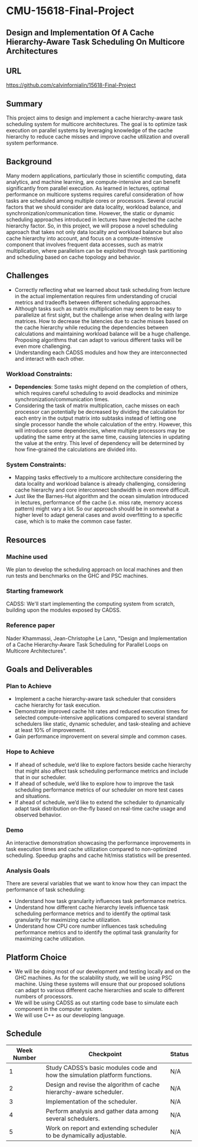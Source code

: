 # CMU-15618-Final-Project
## Design and Implementation Of A Cache Hierarchy-Aware Task Scheduling On Multicore Architectures
## URL
https://github.com/calvinfornialin/15618-Final-Project

## Summary

This project aims to design and implement a cache hierarchy-aware task scheduling system for multicore architectures. The goal is to optimize task execution on parallel systems by leveraging knowledge of the cache hierarchy to reduce cache misses and improve cache utilization and overall system performance.

## Background
Many modern applications, particularly those in scientific computing, data analytics, and machine learning, are compute-intensive and can benefit significantly from parallel execution. As learned in lectures, optimal performance on multicore systems requires careful consideration of how tasks are scheduled among multiple cores or processors. Several crucial factors that we should consider are data locality, workload balance, and synchronization/communication time. However, the static or dynamic scheduling approaches introduced in lectures have neglected the cache hierarchy factor. So, in this project, we will propose a novel scheduling approach that takes not only data locality and workload balance but also cache hierarchy into account, and focus on a compute-intensive component that involves frequent data accesses, such as matrix multiplication, where parallelism can be exploited through task partitioning and scheduling based on cache topology and behavior.

## Challenges
- Correctly reflecting what we learned about task scheduling from lecture in the actual implementation requires firm understanding of crucial metrics and tradeoffs between different scheduling approaches.
- Although tasks such as matrix multiplication may seem to be easy to parallelize at first sight, but the challenge arise when dealing with large matrices. How to decrease the latencies due to cache misses based on the cache hierarchy while reducing the dependencies between calculations and maintaining workload balance will be a huge challenge. Proposing algorithms that can adapt to various different tasks will be even more challenging.
- Understanding each CADSS modules and how they are interconnected and interact with each other.
### Workload Constraints:
- **Dependencies**: Some tasks might depend on the completion of others, which requires careful scheduling to avoid deadlocks and minimize synchronization/communication times.
- Considering the task of matrix multiplication, cache misses on each processor can potentially be decreased by dividing the calculation for each entry in the output matrix into subtasks instead of letting one single processor handle the whole calculation of the entry. However, this will introduce some dependencies, where multiple processors may be updating the same entry at the same time, causing latencies in updating the value at the entry. This level of dependency will be determined by how fine-grained the calculations are divided into.
### System Constraints:
- Mapping tasks effectively to a multicore architecture considering the data locality and workload balance is already challenging, considering cache hierarchy and core interconnect bandwidth is even more difficult.
- Just like the Barnes-Hut algorithm and the ocean simulation introduced in lectures, performance of the cache (i.e. miss rate, memory access pattern) might vary a lot. So our approach should be in somewhat a higher level to adapt general cases and avoid overfitting to a specific case, which is to make the common case faster.

## Resources
### Machine used
We plan to develop the scheduling approach on local machines and then run tests and benchmarks on the GHC and PSC machines.
### Starting framework
CADSS: We'll start implementing the computing system from scratch, building upon the modules exposed by CADSS.
### Reference paper
Nader Khammassi, Jean-Christophe Le Lann, "Design and Implementation of a Cache Hierarchy-Aware Task Scheduling for Parallel Loops on Multicore Architectures".

## Goals and Deliverables
### Plan to Achieve
- Implement a cache hierarchy-aware task scheduler that considers cache hierarchy for task execution. 
- Demonstrate improved cache hit rates and reduced execution times for selected compute-intensive applications compared to several standard schedulers like static, dynamic scheduler, and task-stealing and achieve at least 10% of improvement.
- Gain performance improvement on several simple and common cases.
### Hope to Achieve
- If ahead of schedule, we’d like to explore factors beside cache hierarchy that might also affect task scheduling performance metrics and include that in our scheduler.
- If ahead of schedule, we’d like to explore how to improve the task scheduling performance metrics of our scheduler on more test cases and situations.
- If ahead of schedule, we’d like to extend the scheduler to dynamically adapt task distribution on-the-fly based on real-time cache usage and observed behavior.

### Demo
An interactive demonstration showcasing the performance improvements in task execution times and cache utilization compared to non-optimized scheduling. Speedup graphs and cache hit/miss statistics will be presented.

### Analysis Goals
There are several variables that we want to know how they can impact the performance of task scheduling:
- Understand how task granularity influences task performance metrics.
- Understand how different cache hierarchy levels influence task scheduling performance metrics and to identify the optimal task granularity for maximizing cache utilization.
- Understand how CPU core number influences task scheduling performance metrics and to identify the optimal task granularity for maximizing cache utilization.

## Platform Choice
- We will be doing most of our development and testing locally and on the GHC machines. As for the scalability study, we will be using PSC machine. Using these systems will ensure that our proposed solutions can adapt to various different cache hierarchies and scale to different numbers of processors.
- We will be using CADSS as out starting code base to simulate each component in the computer system.
- We will use C++ as our developing language.

## Schedule
| Week Number | Checkpoint | Status |
|----------|----------|----------|
| 1 | Study CADSS’s basic modules code and how the simulation platform functions. | N/A |
| 2 | Design and revise the algorithm of cache hierarchy-aware scheduler. | N/A |
| 3 | Implementation of the scheduler. | N/A |
| 4 | Perform analysis and gather data among several schedulers. | N/A |
| 5 | Work on report and extending scheduler to be dynamically adjustable. | N/A |
